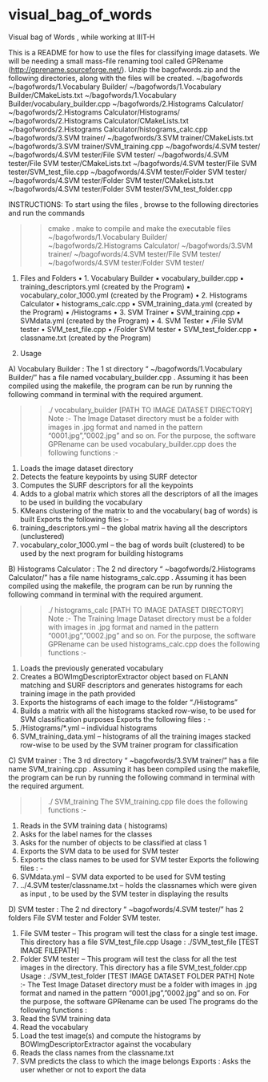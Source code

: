 visual_bag_of_words
===================

Visual bag of Words , while working at IIIT-H

This is a README for how to use the files for classifying image datasets.
We will be needing a small mass-file renaming tool called GPRename
(http://gprename.sourceforge.net/).
Unzip the bagofwords.zip and the following directories, along with the files will be
created.
~/bagofwords
~/bagofwords/1.Vocabulary Builder/
~/bagofwords/1.Vocabulary Builder/CMakeLists.txt
~/bagofwords/1.Vocabulary Builder/vocabulary_builder.cpp
~/bagofwords/2.Histograms Calculator/
~/bagofwords/2.Histograms Calculator/Histograms/
~/bagofwords/2.Histograms Calculator/CMakeLists.txt
~/bagofwords/2.Histograms Calculator/histograms_calc.cpp
~/bagofwords/3.SVM trainer/
~/bagofwords/3.SVM trainer/CMakeLists.txt
~/bagofwords/3.SVM trainer/SVM_training.cpp
~/bagofwords/4.SVM tester/
~/bagofwords/4.SVM tester/File SVM tester/
~/bagofwords/4.SVM tester/File SVM tester/CMakeLists.txt
~/bagofwords/4.SVM tester/File SVM tester/SVM_test_file.cpp
~/bagofwords/4.SVM tester/Folder SVM tester/
~/bagofwords/4.SVM tester/Folder SVM tester/CMakeLists.txt
~/bagofwords/4.SVM tester/Folder SVM tester/SVM_test_folder.cpp

INSTRUCTIONS:
To start using the files , browse to the following directories and run the commands
>> cmake .
>> make
to compile and make the executable files
~/bagofwords/1.Vocabulary Builder/
~/bagofwords/2.Histograms Calculator/
~/bagofwords/3.SVM trainer/
~/bagofwords/4.SVM tester/File SVM tester/
~/bagofwords/4.SVM tester/Folder SVM tester/

1. Files and Folders
• 1. Vocabulary Builder
▪ vocabulary_builder.cpp
▪ training_descriptors.yml (created by the Program)
▪ vocabulary_color_1000.yml (created by the Program)
• 2. Histograms Calculator
▪ histograms_calc.cpp
▪ SVM_training_data.yml (created by the Program)
▪ /Histograms
• 3. SVM Trainer
▪ SVM_training.cpp
▪ SVMdata.yml (created by the Program)
• 4. SVM Tester
▪ /File SVM tester
• SVM_test_file.cpp
▪ /Folder SVM tester
• SVM_test_folder.cpp
▪ classname.txt (created by the Program)

2. Usage

A) Vocabulary Builder :
The 1 st directory “ ~/bagofwords/1.Vocabulary Builder/” has a file named
vocabulary_builder.cpp .
Assuming it has been compiled using the makefile, the program can be run by
running the following command in terminal with the required argument.
>> ./ vocabulary_builder [PATH TO IMAGE DATASET DIRECTORY]
Note :- The Image Dataset directory must be a folder with images in .jpg format
and named in the pattern “0001.jpg”,”0002.jpg” and so on. For the purpose, the
software GPRename can be used
vocabulary_builder.cpp does the following functions :-
1) Loads the image dataset directory
2) Detects the feature keypoints by using SURF detector
3) Computes the SURF descriptors for all the keypoints
4) Adds to a global matrix which stores all the descriptors of all the images to be used
in building the vocabulary
5) KMeans clustering of the matrix to and the vocabulary( bag of words) is built
Exports the following files :-
1) training_descriptors.yml – the global matrix having all the descriptors
(unclustered)
2) vocabulary_color_1000.yml – the bag of words built (clustered) to be used by the
next program for building histograms

B) Histograms Calculator :
The 2 nd directory “ ~bagofwords/2.Histograms Calculator/” has a file name
histograms_calc.cpp .
Assuming it has been compiled using the makefile, the program can be run by
running the following command in terminal with the required argument.
>> ./ histograms_calc [PATH TO IMAGE DATASET DIRECTORY]
Note :- The Training Image Dataset directory must be a folder with images in
.jpg format and named in the pattern “0001.jpg”,”0002.jpg” and so on. For the
purpose, the software GPRename can be used
histograms_calc.cpp does the following functions :-
1) Loads the previously generated vocabulary
2) Creates a BOWImgDescriptorExtractor object based on FLANN matching and
SURF descriptors and generates histograms for each training image in the path
provided
3) Exports the histograms of each image to the folder “./Histograms”
4) Builds a matrix with all the histograms stacked row-wise, to be used for SVM
classification purposes
Exports the following files : -
1) /Histograms/*.yml – individual histograms
2) SVM_training_data.yml – histograms of all the training images stacked row-wise
to be used by the SVM trainer program for classification

C) SVM trainer :
The 3 rd directory “ ~bagofwords/3.SVM trainer/” has a file name
SVM_training.cpp .
Assuming it has been compiled using the makefile, the program can be run by
running the following command in terminal with the required argument.
>> ./ SVM_training
The SVM_training.cpp file does the following functions :-
1) Reads in the SVM training data ( histograms)
2) Asks for the label names for the classes
3) Asks for the number of objects to be classified at class 1
4) Exports the SVM data to be used for SVM tester
5) Exports the class names to be used for SVM tester
Exports the following files : -
1) SVMdata.yml – SVM data exported to be used for SVM testing
2) ../4.SVM tester/classname.txt – holds the classnames which were given as input ,
to be used by the SVM tester in displaying the results


D) SVM tester :
The 2 nd directory “ ~bagofwords/4.SVM tester/” has 2 folders File SVM tester and
Folder SVM tester.
1) File SVM tester – This program will test the class for a single test image. This
directory has a file SVM_test_file.cpp
Usage :
./SVM_test_file [TEST IMAGE FILEPATH]
2) Folder SVM tester – This program will test the class for all the test images in the
directory. This directory has a file SVM_test_folder.cpp
Usage :
./SVM_test_folder [TEST IMAGE DATASET FOLDER PATH]
Note :- The Test Image Dataset directory must be a folder with images in .jpg
format and named in the pattern “0001.jpg”,”0002.jpg” and so on. For the
purpose, the software GPRename can be used
The programs do the following functions :
1) Read the SVM training data
2) Read the vocabulary
3) Load the test image(s) and compute the histograms by
BOWImgDescriptorExtractor against the vocabulary
4) Reads the class names from the classname.txt
5) SVM predicts the class to which the image belongs
Exports :
Asks the user whether or not to export the data
